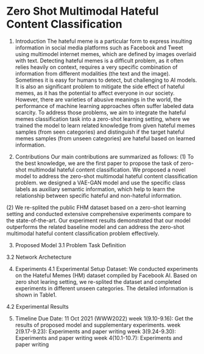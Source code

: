 # Zero Shot Multimodal Hateful Content Classification

1. Introduction
The hateful meme is a particular form to express insulting information in social media platforms such as Facebook and Tweet using multimodel internet memes, which are defined by images overlaid with text. Detecting hateful memes is a difficult problem, as it often relies heavily on context, requires a very specific combination of information from different modalities (the text and the image). Sometimes it is easy for humans
to detect, but challenging to AI models. It is also an significant problem to mitigate the side effect of hateful memes, as it has the potential to affect everyone in our society. However, there are varieties of abusive meanings in the world, the performance of machine learning approaches often suffer labeled data scarcity. To address those problems, we aim to integrate the hateful memes classification task into a zero-shot learning setting, where we trained the model to learn related knowledge from given hateful memes samples (from seen categories) and distinguish if the target hateful memes samples (from unseen categories) are hateful based on learned information.

2. Contributions
Our main contributions are summarized as follows:
(1) To the best knowledge, we are the first paper to propose the task of zero-shot multimodal hateful content classification. We proposed a novel model to address the zero-shot multimodal hateful content classification problem. we designed a VAE-GAN model and use the specific class labels as auxiliary semantic information, which help to learn the relationship between specific hateful and non-hateful information.

(2) We re-splited the public FHM dataset based on a zero-shot learning setting and conducted extensive comprehensive experiments compare to the state-of-the-art. Our experiment results demonstrated that our model outperforms the related baseline model and can address the zero-shot multimodal hateful content classification problem effectively.

3. Proposed Model
3.1 Problem Task Definition

3.2 Network Archetecture


4. Experiments
4.1 Experimental Setup
Dataset: We conducted experiments on the Hateful Memes (HM) dataset compiled by Facebook AI. Based on zero shot learing setting, we re-splited the dataset and completed experiments in different unseen categories. The detailed information is shown in Table1. 


4.2 Experimental Results

5. Timeline
Due Date: 11 Oct 2021 (WWW2022)
week 1(9.10-9.16): Get the results of proposed model and supplementary experiments.
week 2(9.17-9.23): Experiments and paper writing
week 3(9.24-9.30): Experiments and paper writing
week 4(10.1-10.7): Experiments and paper writing




